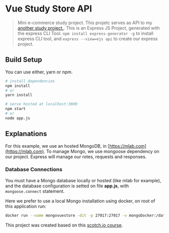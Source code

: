 # Vue Study Store API

> Mini e-commerce study project. This projetc serves as API to my [another study project.](https://github.com/luizpaulofranz/vue-ecommerce-example). 
This is an Express JS Project, generated with the express CLI Tool. 
`npm install express-generator -g` to install express CLI tool, and `express --view=ejs api` to create our express project.

## Build Setup
You can use either, yarn or npm.

``` bash
# install dependencies
npm install
# or
yarn install

# serve hosted at localhost:3000
npm start
# or
node app.js
```

## Explanations
For this example, we use an hosted MongoDB, in [https://mlab.com](https://mlab.com).
To manage Mongo, we use mongoose dependency on our project.
Express will manage our rotes, requests and responses.
### Database Connections
You must have a Mongo database locally or hosted (like mlab for example), and the database configuration is setted on file **app.js**, with `mongoose.connect` statement.

Here we prefer to use a local Mongo installation using docker, on root of this application run:
``` bash
docker run --name mongovuestore -dit -p 27017:27017 -v mongoDocker:/data/db mongo
```

This project was created based on this [scotch.io course](https://scotch.io/courses/build-an-online-shop-with-vue).
